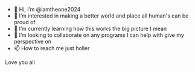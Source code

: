 - 👋 Hi, I’m @iamtheone2024
- 👀 I’m interested in making a better world and place all human's can be proud of
- 🌱 I’m currently learning how this works the big picture I mean
- 💞️ I’m looking to collaborate on any programs I can help with give my perspective on
- 📫 How to reach me just holler

<!---
iamtheone2024/iamtheone2024 is a ✨ special ✨ repository because its `README.md` (this file) appears on your GitHub profile.
You can click the Preview link to take a look at your changes.
--->
Love you all 
